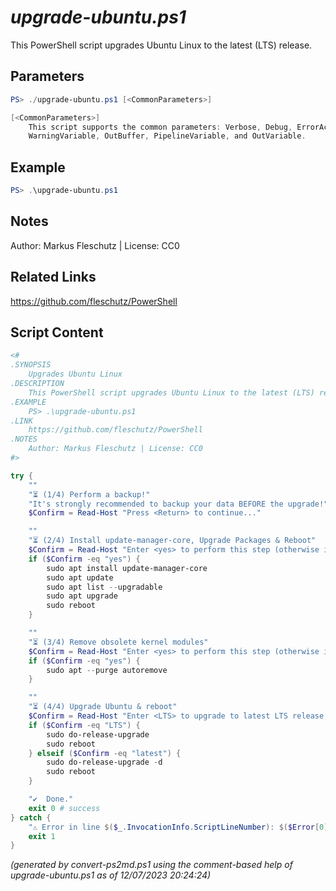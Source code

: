 *upgrade-ubuntu.ps1*
================

This PowerShell script upgrades Ubuntu Linux to the latest (LTS) release.

Parameters
----------
```powershell
PS> ./upgrade-ubuntu.ps1 [<CommonParameters>]

[<CommonParameters>]
    This script supports the common parameters: Verbose, Debug, ErrorAction, ErrorVariable, WarningAction, 
    WarningVariable, OutBuffer, PipelineVariable, and OutVariable.
```

Example
-------
```powershell
PS> .\upgrade-ubuntu.ps1

```

Notes
-----
Author: Markus Fleschutz | License: CC0

Related Links
-------------
https://github.com/fleschutz/PowerShell

Script Content
--------------
```powershell
<#
.SYNOPSIS
	Upgrades Ubuntu Linux 
.DESCRIPTION
	This PowerShell script upgrades Ubuntu Linux to the latest (LTS) release.
.EXAMPLE
	PS> .\upgrade-ubuntu.ps1 
.LINK
	https://github.com/fleschutz/PowerShell
.NOTES
	Author: Markus Fleschutz | License: CC0
#>

try {
	""
	"⏳ (1/4) Perform a backup!"
	"It's strongly recommended to backup your data BEFORE the upgrade!"
	$Confirm = Read-Host "Press <Return> to continue..."

	""
	"⏳ (2/4) Install update-manager-core, Upgrade Packages & Reboot"
	$Confirm = Read-Host "Enter <yes> to perform this step (otherwise it will be skipped)"
	if ($Confirm -eq "yes") {
		sudo apt install update-manager-core
		sudo apt update
		sudo apt list --upgradable
		sudo apt upgrade
		sudo reboot 
	}

	""
	"⏳ (3/4) Remove obsolete kernel modules"
	$Confirm = Read-Host "Enter <yes> to perform this step (otherwise it will be skipped)"
	if ($Confirm -eq "yes") {
		sudo apt --purge autoremove
	}

	""
	"⏳ (4/4) Upgrade Ubuntu & reboot"
	$Confirm = Read-Host "Enter <LTS> to upgrade to latest LTS release, <latest> to upgrade to latest Ubuntu release (otherwise this step will be skipped)"
	if ($Confirm -eq "LTS") {
		sudo do-release-upgrade
		sudo reboot
	} elseif ($Confirm -eq "latest") {
		sudo do-release-upgrade -d
		sudo reboot
	}

	"✔️  Done."
	exit 0 # success
} catch {
	"⚠️ Error in line $($_.InvocationInfo.ScriptLineNumber): $($Error[0])"
	exit 1
}
```

*(generated by convert-ps2md.ps1 using the comment-based help of upgrade-ubuntu.ps1 as of 12/07/2023 20:24:24)*
